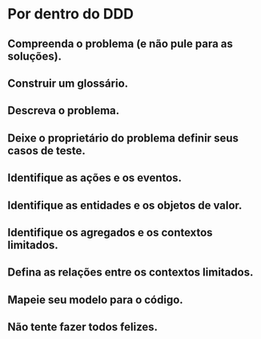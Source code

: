 # Por dentro do DDD

## Compreenda o problema (e não pule para as soluções).

## Construir um glossário.

## Descreva o problema.

## Deixe o proprietário do problema definir seus casos de teste.

## Identifique as ações e os eventos.

## Identifique as entidades e os objetos de valor.

## Identifique os agregados e os contextos limitados.

## Defina as relações entre os contextos limitados.

## Mapeie seu modelo para o código.

## Não tente fazer todos felizes.
